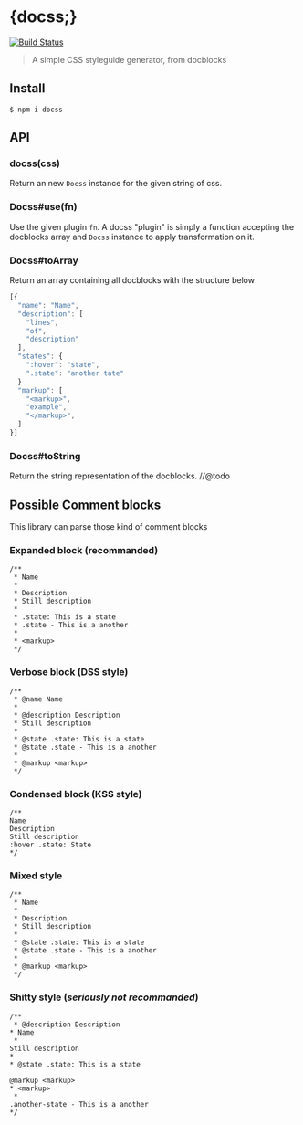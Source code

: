 # {docss;}

[![Build Status](http://img.shields.io/travis/MoOx/docss.svg?style=flat)](https://travis-ci.org/MoOx/docss)

> A simple CSS styleguide generator, from docblocks

## Install

    $ npm i docss

## API

### docss(css)

Return an new `Docss` instance for the given string of css.


### Docss#use(fn)

Use the given plugin `fn`. A docss "plugin" is simply a function accepting
the docblocks array and `Docss` instance to apply transformation on it.

### Docss#toArray

Return an array containing all docblocks with the structure below

```js
[{
  "name": "Name",
  "description": [
    "lines",
    "of",
    "description"
  ],
  "states": {
    ":hover": "state",
    ".state": "another tate"
  }
  "markup": [
    "<markup>",
    "example",
    "</markup>",
  ]
}]
```

### Docss#toString

Return the string representation of the docblocks.
//@todo


## Possible Comment blocks

This library can parse those kind of comment blocks

### Expanded block (recommanded)

	/**
	 * Name
	 *
	 * Description
	 * Still description
	 *
	 * .state: This is a state
	 * .state - This is a another
	 *
	 * <markup>
	 */

### Verbose block (DSS style)

	/**
	 * @name Name
	 *
	 * @description Description
	 * Still description
	 *
	 * @state .state: This is a state
	 * @state .state - This is a another
	 *
	 * @markup <markup>
	 */

### Condensed block (KSS style)

	/**
	Name
	Description
	Still description
	:hover .state: State
	*/

### Mixed style

	/**
	 * Name
	 *
	 * Description
	 * Still description
	 *
	 * @state .state: This is a state
	 * @state .state - This is a another
	 *
	 * @markup <markup>
	 */

### Shitty style (_seriously not recommanded_)

	/**
	 * @description Description
	* Name
	 *
	Still description
	*
	* @state .state: This is a state

	@markup <markup>
	* <markup>
	 *
	.another-state - This is a another
	*/
